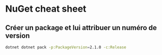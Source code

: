 # NuGet cheat sheet

## Créer un package et lui attribuer un numéro de version

```bash
dotnet dotnet pack -p:PackageVersion=2.1.0 -c:Release
```
